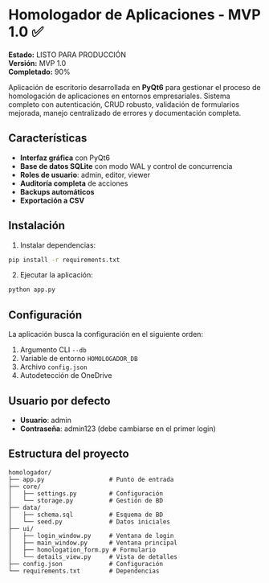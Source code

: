 # Homologador de Aplicaciones - MVP 1.0 ✅

**Estado:** LISTO PARA PRODUCCIÓN  
**Versión:** MVP 1.0  
**Completado:** 90%

Aplicación de escritorio desarrollada en **PyQt6** para gestionar el proceso de homologación de aplicaciones en entornos empresariales. Sistema completo con autenticación, CRUD robusto, validación de formularios mejorada, manejo centralizado de errores y documentación completa.

## Características

- **Interfaz gráfica** con PyQt6
- **Base de datos SQLite** con modo WAL y control de concurrencia
- **Roles de usuario**: admin, editor, viewer
- **Auditoría completa** de acciones
- **Backups automáticos**
- **Exportación a CSV**

## Instalación

1. Instalar dependencias:
```bash
pip install -r requirements.txt
```

2. Ejecutar la aplicación:
```bash
python app.py
```

## Configuración

La aplicación busca la configuración en el siguiente orden:
1. Argumento CLI `--db`
2. Variable de entorno `HOMOLOGADOR_DB`
3. Archivo `config.json`
4. Autodetección de OneDrive

## Usuario por defecto

- **Usuario**: admin
- **Contraseña**: admin123 (debe cambiarse en el primer login)

## Estructura del proyecto

```
homologador/
├── app.py                  # Punto de entrada
├── core/
│   ├── settings.py         # Configuración
│   └── storage.py          # Gestión de BD
├── data/
│   ├── schema.sql          # Esquema de BD
│   └── seed.py             # Datos iniciales
├── ui/
│   ├── login_window.py     # Ventana de login
│   ├── main_window.py      # Ventana principal
│   ├── homologation_form.py # Formulario
│   └── details_view.py     # Vista de detalles
├── config.json             # Configuración
└── requirements.txt        # Dependencias
```
